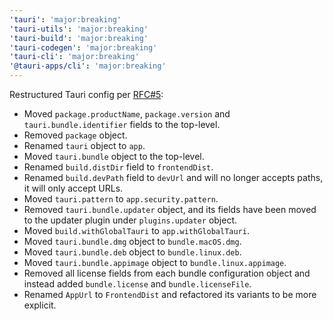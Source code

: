 ```yaml
---
'tauri': 'major:breaking'
'tauri-utils': 'major:breaking'
'tauri-build': 'major:breaking'
'tauri-codegen': 'major:breaking'
'tauri-cli': 'major:breaking'
'@tauri-apps/cli': 'major:breaking'
---
```


Restructured Tauri config per [RFC#5](https://github.com/tauri-apps/rfcs/blob/f3e82a6b0c5390401e855850d47dc7b7d9afd684/texts/0005-tauri-config-restructure.md):

- Moved `package.productName`, `package.version` and `tauri.bundle.identifier` fields to the top-level.
- Removed `package` object.
- Renamed `tauri` object to `app`.
- Moved `tauri.bundle` object to the top-level.
- Renamed `build.distDir` field to `frontendDist`.
- Renamed `build.devPath` field to `devUrl` and will no longer accepts paths, it will only accept URLs.
- Moved `tauri.pattern` to `app.security.pattern`.
- Removed `tauri.bundle.updater` object, and its fields have been moved to the updater plugin under `plugins.updater` object.
- Moved `build.withGlobalTauri` to `app.withGlobalTauri`.
- Moved `tauri.bundle.dmg` object to `bundle.macOS.dmg`.
- Moved `tauri.bundle.deb` object to `bundle.linux.deb`.
- Moved `tauri.bundle.appimage` object to `bundle.linux.appimage`.
- Removed all license fields from each bundle configuration object and instead added `bundle.license` and `bundle.licenseFile`.
- Renamed `AppUrl` to `FrontendDist` and refactored its variants to be more explicit.
